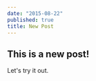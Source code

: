 ```yaml
---
date: "2015-08-22"
published: true
title: New Post
---
```


## This is a new post!

Let's try it out.